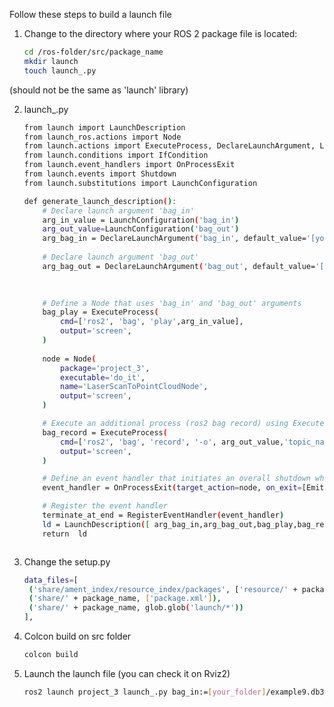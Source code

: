 Follow these steps to build a launch file

1. Change to the directory where your ROS 2 package file is located:

   ```bash
   cd /ros-folder/src/package_name
   mkdir launch
   touch launch_.py
  (should not be the same as 'launch' library)

2. launch_.py
   ```bash
   from launch import LaunchDescription
   from launch_ros.actions import Node
   from launch.actions import ExecuteProcess, DeclareLaunchArgument, LogInfo, RegisterEventHandler, EmitEvent
   from launch.conditions import IfCondition
   from launch.event_handlers import OnProcessExit
   from launch.events import Shutdown
   from launch.substitutions import LaunchConfiguration
   
   def generate_launch_description():
       # Declare launch argument 'bag_in'
       arg_in_value = LaunchConfiguration('bag_in')
       arg_out_value=LaunchConfiguration('bag_out')
       arg_bag_in = DeclareLaunchArgument('bag_in', default_value='[your_folder]/example9.db3', description='Input bag file path')
       
       # Declare launch argument 'bag_out'
       arg_bag_out = DeclareLaunchArgument('bag_out', default_value='[change_it_to_your_expected_new_folder]', description='Output bag file path')
       
   
       
       # Define a Node that uses 'bag_in' and 'bag_out' arguments
       bag_play = ExecuteProcess(
           cmd=['ros2', 'bag', 'play',arg_in_value],
           output='screen',
       )
       
       node = Node(
           package='project_3',
           executable='do_it',
           name='LaserScanToPointCloudNode',
           output='screen',
       )
   
       # Execute an additional process (ros2 bag record) using ExecuteProcess
       bag_record = ExecuteProcess(
           cmd=['ros2', 'bag', 'record', '-o', arg_out_value,'topic_name', '/point_cloud'],
           output='screen',
       )
   
       # Define an event handler that initiates an overall shutdown when 'node' exits
       event_handler = OnProcessExit(target_action=node, on_exit=[EmitEvent(event=Shutdown())])
   
       # Register the event handler
       terminate_at_end = RegisterEventHandler(event_handler)
       ld = LaunchDescription([ arg_bag_in,arg_bag_out,bag_play,bag_record,node,terminate_at_end])
       return  ld
   


2. Change the setup.py

   ```bash
   data_files=[
    ('share/ament_index/resource_index/packages', ['resource/' + package_name]),
    ('share/' + package_name, ['package.xml']),
    ('share/' + package_name, glob.glob('launch/*'))
   ],

3. Colcon build on src folder

   ```bash
   colcon build

4. Launch the launch file (you can check it on Rviz2)

   ```bash
   ros2 launch project_3 launch_.py bag_in:=[your_folder]/example9.db3
